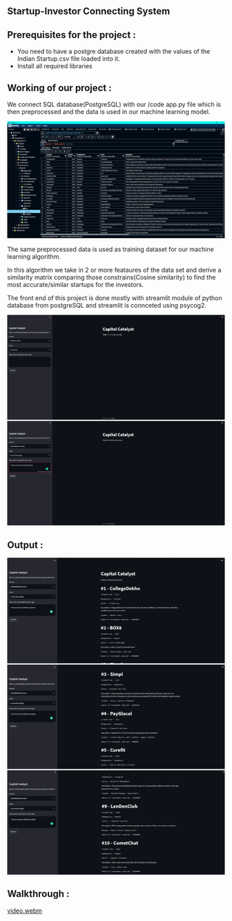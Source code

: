 ## Startup-Investor Connecting System

## Prerequisites for the project : 
 * You need to have a postgre database created with the values of the Indian Startup.csv file loaded into it.
 * Install all required libraries

## Working of our project : 

We connect SQL database(PostgreSQL) with our /code app.py file which is then preprocessed and the data is used in our machine learning model.

![database](https://github.com/shriram-2109/Startup-Investor-Connecting-System/blob/main/images/database.png)


The same preprocessed data is used as training dataset for our machine learning algorithm.

In this algorithm we take in 2 or more feataures of the data set and derive a similarity matrix comparing those constrains(Cosine similarity) to find the most accurate/similar startups for the investors.

The front end of this project is done mostly with streamlit module of python database from postgreSQL and streamlit is connceted using psycog2.

![home](https://github.com/shriram-2109/Startup-Investor-Connecting-System/blob/main/images/home.png)
![input](https://github.com/shriram-2109/Startup-Investor-Connecting-System/blob/main/images/input.png)

## Output :

![out1](https://github.com/shriram-2109/Startup-Investor-Connecting-System/blob/main/images/out1.png)
![out2](https://github.com/shriram-2109/Startup-Investor-Connecting-System/blob/main/images/out2.png)
![out3](https://github.com/shriram-2109/Startup-Investor-Connecting-System/blob/main/images/out3.png)

## Walkthrough :
[video.webm](https://user-images.githubusercontent.com/83088512/211532306-14f1d26a-7c98-4495-af32-9b90445d13df.webm)
